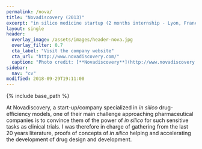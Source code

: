```yaml
---
permalink: /nova/
title: "Novadiscovery (2013)"
excerpt: "in silico medicine startup (2 months internship - Lyon, France)"
layout: single
header:
  overlay_image: /assets/images/header-nova.jpg
  overlay_filter: 0.7
  cta_label: "Visit the company website"
  cta_url: "http://www.novadiscovery.com/"
  caption: "Photo credit: [**Novadiscovery**](http://www.novadiscovery.com/)"
sidebar:
  nav: "cv"
modified: 2018-09-29T19:11:00
---
```


{% include base_path %}

At Novadiscovery, a start-up/company specialized in *in silico* drug-efficiency models,
one of their main challenge approaching pharmaceutical companies is to convince them of the power
of *in silico* for such sensitive tasks as clinical trials. I was therefore in charge of gathering
from the last 20 years literature, proofs of concepts of *in silico* helping and accelerating the
development of drug design and development.

